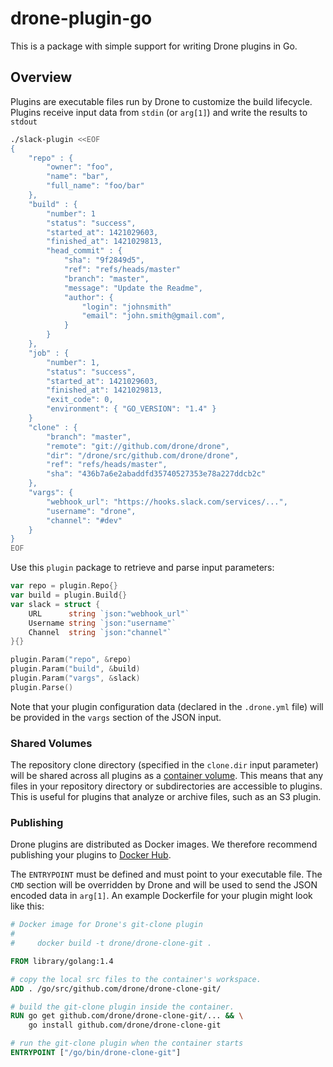 drone-plugin-go
===============

This is a package with simple support for writing Drone plugins in Go.

## Overview

Plugins are executable files run by Drone to customize the build lifecycle. Plugins receive input data from `stdin` (or `arg[1]`) and write the results to `stdout`

```sh
./slack-plugin <<EOF
{
    "repo" : {
        "owner": "foo",
        "name": "bar",
        "full_name": "foo/bar"
    },
    "build" : {
        "number": 1
        "status": "success",
        "started_at": 1421029603,
        "finished_at": 1421029813,
        "head_commit" : {
            "sha": "9f2849d5",
            "ref": "refs/heads/master"
            "branch": "master",
            "message": "Update the Readme",
            "author": {
                "login": "johnsmith"
                "email": "john.smith@gmail.com",
            }
        }
    },
    "job" : {
        "number": 1,
        "status": "success",
        "started_at": 1421029603,
        "finished_at": 1421029813,
        "exit_code": 0,
        "environment": { "GO_VERSION": "1.4" }
    }
    "clone" : {
        "branch": "master",
        "remote": "git://github.com/drone/drone",
        "dir": "/drone/src/github.com/drone/drone",
        "ref": "refs/heads/master",
        "sha": "436b7a6e2abaddfd35740527353e78a227ddcb2c"
    },
    "vargs": {
        "webhook_url": "https://hooks.slack.com/services/...",
        "username": "drone",
        "channel": "#dev"
    }
}
EOF
```

Use this `plugin` package to retrieve and parse input parameters:

```Go
var repo = plugin.Repo{}
var build = plugin.Build{}
var slack = struct {
    URL      string `json:"webhook_url"`
    Username string `json:"username"`
    Channel  string `json:"channel"`
}{}

plugin.Param("repo", &repo)
plugin.Param("build", &build)
plugin.Param("vargs", &slack)
plugin.Parse()
```

Note that your plugin configuration data (declared in the `.drone.yml` file) will be provided in the `vargs` section of the JSON input.

### Shared Volumes

The repository clone directory (specified in the `clone.dir` input parameter) will be shared across all plugins as a [container volume](https://docs.docker.com/userguide/dockervolumes/#creating-and-mounting-a-data-volume-container). This means that any files in your repository directory or subdirectories are accessible to plugins. This is useful for plugins that analyze or archive files, such as an S3 plugin.

### Publishing

Drone plugins are distributed as Docker images. We therefore recommend publishing your plugins to [Docker Hub](https://index.docker.io).

The `ENTRYPOINT` must be defined and must point to your executable file. The `CMD` section will be overridden by Drone and will be used to send the JSON encoded data in `arg[1]`. An example Dockerfile for your plugin might look like this:

```Dockerfile
# Docker image for Drone's git-clone plugin
#
#     docker build -t drone/drone-clone-git .

FROM library/golang:1.4

# copy the local src files to the container's workspace.
ADD . /go/src/github.com/drone/drone-clone-git/

# build the git-clone plugin inside the container.
RUN go get github.com/drone/drone-clone-git/... && \
    go install github.com/drone/drone-clone-git

# run the git-clone plugin when the container starts
ENTRYPOINT ["/go/bin/drone-clone-git"]
```
